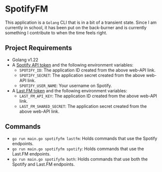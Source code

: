 # SpotifyFM
This application is a `Golang` CLI that is in a bit of a transient state. Since I am currently in school, it has been put on the back-burner and is currently something I contribute to when the time feels right.

## Project Requirements
- Golang v1.22
- A [Spotify API token](https://developer.spotify.com/documentation/web-api) and the following environment variables:
  - `SPOTIFY_ID`: The application ID created from the above web-API link.
  - `SPOTIFY_SECRET`: The application secret created from the above web-API link.
  - `SPOTIFY_USER_NAME`: Your username on Spotify.
- A [Last.FM token](https://www.last.fm/api/authentication) and the following environment variables:
  - `LAST_FM_API_KEY`: The application ID created from the above web-API link.
  - `LAST_FM_SHARED_SECRET`: The application secret created from the above web-API link.

## Commands
- `go run main.go spotifyfm lastfm`: Holds commands that use the Spotify endpoints.
- `go run main.go spotifyfm spotify`: Holds commands that use the Last.FM endpoints.
- `go run main.go spotifyfm both`: Holds commands that use both the Spotify and Last.FM endpoints.
